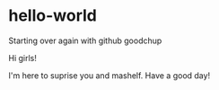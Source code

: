 # hello-world
Starting over again with github goodchup

Hi girls!

I'm here to suprise you and mashelf. Have a good day!
